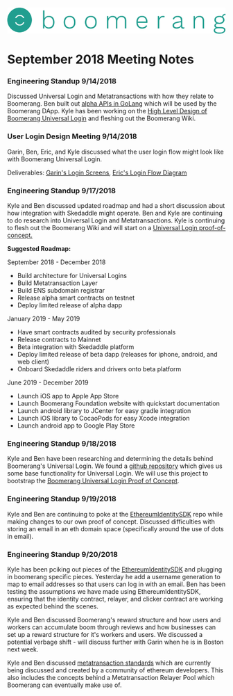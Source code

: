 ![alt text](https://github.com/BoomerangProject/boomerang-wiki/blob/master/images/logo.png "Boomerang Logo")
# September 2018 Meeting Notes

### Engineering Standup 9/14/2018
Discussed Universal Login and Metatransactions with how they relate to Boomerang. Ben built out [alpha APIs in GoLang](https://github.com/BoomerangProject/boomerang-api) which will be used by the Boomerang DApp. Kyle has been working on the [High Level Design of Boomerang Universal Login](https://github.com/BoomerangProject/boomerang-wiki/blob/master/architecture/UniversalLogin.md) and fleshing out the Boomerang Wiki.

### User Login Design Meeting 9/14/2018
Garin, Ben, Eric, and Kyle discussed what the user login flow might look like with Boomerang Universal Login.

Deliverables: [Garin's Login Screens](https://github.com/BoomerangProject/boomerang-wiki/blob/master/architecture/documents/Boomerang_web_signup-login_flow.pdf), [Eric's Login Flow Diagram](https://github.com/BoomerangProject/boomerang-wiki/blob/master/architecture/imgs/BoomerangSignInFlows.png)


### Engineering Standup 9/17/2018
Kyle and Ben discussed updated roadmap and had a short discussion about how integration with Skedaddle might operate. Ben and Kyle are continuing to do research into Universal Login and Metatransactions. Kyle is continuing to flesh out the Boomerang Wiki and will start on a [Universal Login proof-of-concept.](https://github.com/BoomerangProject/boomerang-universal-login) 


**Suggested Roadmap:**


September 2018 - December 2018

- Build architecture for Universal Logins
- Build Metatransaction Layer
- Build ENS subdomain registrar
- Release alpha smart contracts on testnet
- Deploy limited release of alpha dapp

January 2019 - May 2019

- Have smart contracts audited by security professionals
- Release contracts to Mainnet
- Beta integration with Skedaddle platform
- Deploy limited release of beta dapp (releases for iphone, android, and web client)
- Onboard Skedaddle riders and drivers onto beta platform

June 2019 - December 2019

- Launch iOS app to Apple App Store
- Launch Boomerang Foundation website with quickstart documentation
- Launch android library to JCenter for easy gradle integration
- Launch iOS library to CocaoPods for easy Xcode integration
- Launch android app to Google Play Store

### Engineering Standup 9/18/2018
Kyle and Ben have been researching and determining the details behind Boomerang's Universal Login. We found a [github repository](https://github.com/EthWorks/EthereumIdentitySDK) which gives us some base functionality for Universal Login. We will use this project to bootstrap the [Boomerang Universal Login Proof of Concept](https://github.com/BoomerangProject/boomerang-universal-login).

### Engineering Standup 9/19/2018
Kyle and Ben are continuing to poke at the [EthereumIdentitySDK](https://github.com/EthWorks/EthereumIdentitySDK) repo while making changes to our own proof of concept. Discussed difficulties with storing an email in an eth domain space (specifically around the use of dots in email). 

### Engineering Standup 9/20/2018
Kyle has been pciking out pieces of the [EthereumIdentitySDK](https://github.com/EthWorks/EthereumIdentitySDK) and plugging in boomerang specific pieces. Yesterday he add a username generation to map to email addresses so that users can log in with an email. Ben has been testing the assumptions we have made using EthereumIdentitySDK, ensuring that the identity contract, relayer, and clicker contract are working as expected behind the scenes. 

Kyle and Ben discussed Boomerang's reward structure and how users and workers can accumulate boom through reviews and how businesses can set up a reward structure for it's workers and users. We discussed a potential verbage shift - will discuss further with Garin when he is in Boston next week.

Kyle and Ben discussed [metatransaction standards](https://github.com/austintgriffith/meta-transaction-format-share) which are currently being discussed and created by a community of ethereum developers. This also includes the concepts behind a Metatransaction Relayer Pool which Boomerang can eventually make use of.
